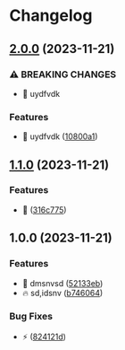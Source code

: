 # Changelog

## [2.0.0](https://github.com/ArnaudTA/test-ci/compare/v1.1.0...v2.0.0) (2023-11-21)


### ⚠ BREAKING CHANGES

* :bug: uydfvdk

### Features

* :bug: uydfvdk ([10800a1](https://github.com/ArnaudTA/test-ci/commit/10800a141737bf38ce7bffd19650edb4c3965d8c))

## [1.1.0](https://github.com/ArnaudTA/test-ci/compare/v1.0.0...v1.1.0) (2023-11-21)


### Features

* :art: ([316c775](https://github.com/ArnaudTA/test-ci/commit/316c77582a1f026fdbe0b67285a9e51c754957c1))

## 1.0.0 (2023-11-21)


### Features

* :art: dmsnvsd ([52133eb](https://github.com/ArnaudTA/test-ci/commit/52133eb701aa7be18d8a2754d30f6d2e10723390))
* :fire: sd,idsnv ([b746064](https://github.com/ArnaudTA/test-ci/commit/b746064b94d556410daa6d49e8e0726f4a22fc03))


### Bug Fixes

* :zap: ([824121d](https://github.com/ArnaudTA/test-ci/commit/824121d4f4b001f8c448d46eb7ef76c81a59fc62))

